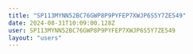 ```yaml
---
title: "SP113MYNN52BC76GWP8P9PYFEP7XWJP6S5Y7ZE549"
date: 2024-08-31T10:09:00.128Z
user: SP113MYNN52BC76GWP8P9PYFEP7XWJP6S5Y7ZE549
layout: "users"
---
```

    